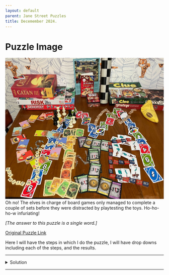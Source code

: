 ```yaml
---
layout: default
parent: Jane Street Puzzles
title: Decemember 2024.
---
```

# Puzzle Image
![](/assets/images/JS_Images/Jane_Street_Dec_Image.jpg)
Oh no! The elves in charge of board games only managed to complete a couple of sets before they were distracted by playtesting the toys. Ho-ho-ho-w infuriating! 

*\[The answer to this puzzle is a single word.\]*

[Original Puzzle Link]

Here I will have the steps in which I do the puzzle, I will have drop downs including each of the steps, and the results. 

---
<details markdown="block">
<summary>Solution  </summary>
First and foremost we see that the game pieces form letters.
Using the game boxes/instructions in the back, we order the letter the game pieces form.

- **UNO**: M
- **Catan**: I
- **Risk**: S
- **Monopoly**: S
- **Dominion**: I
- **Scrabble**: N
- **Sushi Go**: G
- **Chess**: O
- **Clue**: N
- **Stratego**: E
- **Bananagrams**: S

We can see that the letters form the word "MISSINGONES", and upon caferul observation you can realize that each of displayed pieces, have one "object" missing.

Take UNO, UNO has 4 "categories" of cards, 
- Red
- Yellow
- Green
- Blue

With a quick observation we can see that no Yellow cards were used in the construction of the "M".

We take that principle and apply it to the other games categories.
- **UNO**: Green, Blue, Red, *Yellow*
- **Catan**: Has 5 resource cards, of which *Ore* is missing.
- **Risk**: All the teal colored are Asian countries/regions, of which *Ural* is missing
- **Monopoly**: _____
- **Dominion**: Of the 7 Base resouce cards *Silver* is missing.
- **Scrabble**: Of the 26 letters, *U* is Missing
- **Sushi Go**: Of the base set cards the *Nigiri* card is missing.
- **Chess**: The *Kings* for both black and white are missing.
- **Clue**: _____
- **Stratego**: They have an older version of Stratego of which 8 -> *Miner* is missing.
- **Bananagrams**: Is Missing the letter Y.

After a bit of looking you will realize that Monopoly and clue have no missing pieces and that would be correct.
Inside our final answer we will treat those 2 as "Spaces".

In the order I presented (which was the same order in which we derived "MISSING ONES"), reading the first letter of every missing "one" would give us the phrase

**"YOU SUNK MY _"**

Upon a quick search we find that **"Battleship"** is the missing word, and also our final answer.

</details>





---
[Original Puzzle Link]: https://www.janestreet.com/puzzles/games-night-index/